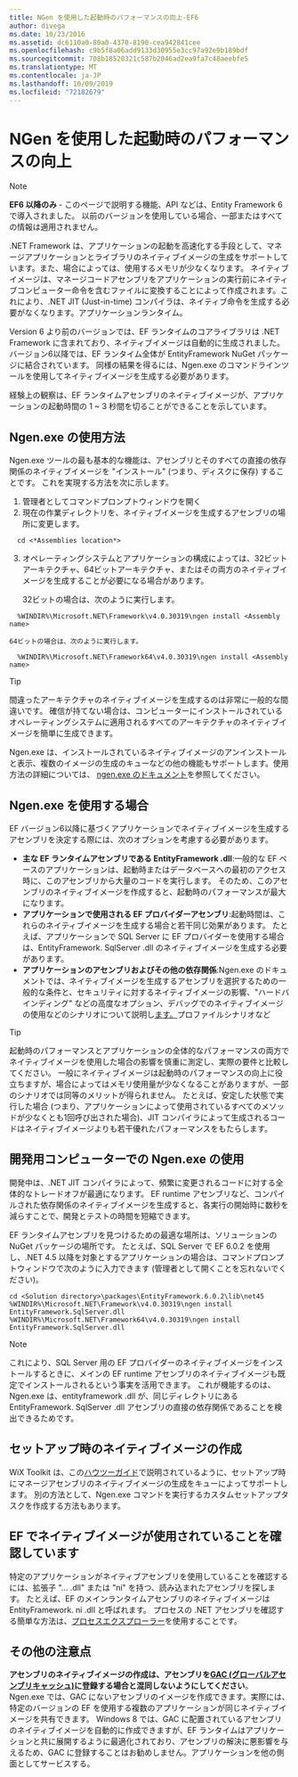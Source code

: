 ```yaml
---
title: NGen を使用した起動時のパフォーマンスの向上-EF6
author: divega
ms.date: 10/23/2016
ms.assetid: dc6110a0-80a0-4370-8190-cea942841cee
ms.openlocfilehash: c9b5f8a06add9133d30955e3cc97a92e9b189bdf
ms.sourcegitcommit: 708b18520321c587b2046ad2ea9fa7c48aeebfe5
ms.translationtype: MT
ms.contentlocale: ja-JP
ms.lasthandoff: 10/09/2019
ms.locfileid: "72182679"
---
```

# <a name="improving-startup-performance-with-ngen"></a>NGen を使用した起動時のパフォーマンスの向上
> [!NOTE]
> **EF6 以降のみ** - このページで説明する機能、API などは、Entity Framework 6 で導入されました。 以前のバージョンを使用している場合、一部またはすべての情報は適用されません。  

.NET Framework は、アプリケーションの起動を高速化する手段として、マネージアプリケーションとライブラリのネイティブイメージの生成をサポートしています。また、場合によっては、使用するメモリが少なくなります。 ネイティブイメージは、マネージコードアセンブリをアプリケーションの実行前にネイティブコンピューター命令を含むファイルに変換することによって作成されます。これにより、.NET JIT (Just-in-time) コンパイラは、ネイティブ命令を生成する必要がなくなります。アプリケーションランタイム。  

Version 6 より前のバージョンでは、EF ランタイムのコアライブラリは .NET Framework に含まれており、ネイティブイメージは自動的に生成されました。 バージョン6以降では、EF ランタイム全体が EntityFramework NuGet パッケージに結合されています。 同様の結果を得るには、Ngen.exe のコマンドラインツールを使用してネイティブイメージを生成する必要があります。  

経験上の観察は、EF ランタイムアセンブリのネイティブイメージが、アプリケーションの起動時間の 1 ~ 3 秒間を切ることができることを示しています。  

## <a name="how-to-use-ngenexe"></a>Ngen.exe の使用方法  

Ngen.exe ツールの最も基本的な機能は、アセンブリとそのすべての直接の依存関係のネイティブイメージを "インストール" (つまり、ディスクに保存) することです。 これを実現する方法を次に示します。  

1. 管理者としてコマンドプロンプトウィンドウを開く  
2. 現在の作業ディレクトリを、ネイティブイメージを生成するアセンブリの場所に変更します。  

  ``` console
    cd <*Assemblies location*>  
  ```
3. オペレーティングシステムとアプリケーションの構成によっては、32ビットアーキテクチャ、64ビットアーキテクチャ、またはその両方のネイティブイメージを生成することが必要になる場合があります。  

    32ビットの場合は、次のように実行します。  
  ``` console
    %WINDIR%\Microsoft.NET\Framework\v4.0.30319\ngen install <Assembly name>  
  ```
    64ビットの場合は、次のように実行します。
  ``` console
    %WINDIR%\Microsoft.NET\Framework64\v4.0.30319\ngen install <Assembly name>  
  ```

> [!TIP]
> 間違ったアーキテクチャのネイティブイメージを生成するのは非常に一般的な間違いです。 確信が持てない場合は、コンピューターにインストールされているオペレーティングシステムに適用されるすべてのアーキテクチャのネイティブイメージを簡単に生成できます。  

Ngen.exe は、インストールされているネイティブイメージのアンインストールと表示、複数のイメージの生成のキューなどの他の機能もサポートします。使用方法の詳細については、 [ngen.exe のドキュメント](https://msdn.microsoft.com/library/6t9t5wcf.aspx)を参照してください。  

## <a name="when-to-use-ngenexe"></a>Ngen.exe を使用する場合  

EF バージョン6以降に基づくアプリケーションでネイティブイメージを生成するアセンブリを決定する際には、次のオプションを考慮する必要があります。  

- **主な EF ランタイムアセンブリである EntityFramework .dll**:一般的な EF ベースのアプリケーションは、起動時またはデータベースへの最初のアクセス時に、このアセンブリから大量のコードを実行します。 そのため、このアセンブリのネイティブイメージを作成すると、起動時のパフォーマンスが最大になります。  
- **アプリケーションで使用される EF プロバイダーアセンブリ**:起動時間は、これらのネイティブイメージを生成する場合と若干同じ効果があります。 たとえば、アプリケーションで SQL Server に EF プロバイダーを使用する場合は、EntityFramework. SqlServer .dll のネイティブイメージを生成する必要があります。  
- **アプリケーションのアセンブリおよびその他の依存関係**:Ngen.exe のドキュメントでは、ネイティブイメージを生成するアセンブリを選択するための一般的な条件と、セキュリティに対するネイティブイメージの影響、"ハードバインディング" などの高度なオプション、デバッグでのネイティブイメージの使用などのシナリオについて説明し[ます。](https://msdn.microsoft.com/library/6t9t5wcf.aspx)プロファイルシナリオなど  

> [!TIP]
> 起動時のパフォーマンスとアプリケーションの全体的なパフォーマンスの両方でネイティブイメージを使用した場合の影響を慎重に測定し、実際の要件と比較してください。 一般にネイティブイメージは起動時のパフォーマンスの向上に役立ちますが、場合によってはメモリ使用量が少なくなることがありますが、一部のシナリオでは同等のメリットが得られません。 たとえば、安定した状態で実行した場合 (つまり、アプリケーションによって使用されているすべてのメソッドが少なくとも1回呼び出された場合)、JIT コンパイラによって生成されるコードはネイティブイメージよりも若干優れたパフォーマンスをもたらします。  

## <a name="using-ngenexe-in-a-development-machine"></a>開発用コンピューターでの Ngen.exe の使用  

開発中は、.NET JIT コンパイラによって、頻繁に変更されるコードに対する全体的なトレードオフが最適になります。 EF runtime アセンブリなど、コンパイルされた依存関係のネイティブイメージを生成すると、各実行の開始時に数秒を減らすことで、開発とテストの時間を短縮できます。  

EF ランタイムアセンブリを見つけるための最適な場所は、ソリューションの NuGet パッケージの場所です。 たとえば、SQL Server で EF 6.0.2 を使用し、.NET 4.5 以降を対象とするアプリケーションの場合は、コマンドプロンプトウィンドウで次のように入力できます (管理者として開くことを忘れないでください)。  

```console
cd <Solution directory>\packages\EntityFramework.6.0.2\lib\net45
%WINDIR%\Microsoft.NET\Framework\v4.0.30319\ngen install EntityFramework.SqlServer.dll
%WINDIR%\Microsoft.NET\Framework64\v4.0.30319\ngen install EntityFramework.SqlServer.dll
```  

> [!NOTE]
> これにより、SQL Server 用の EF プロバイダーのネイティブイメージをインストールするときに、メインの EF runtime アセンブリのネイティブイメージも既定でインストールされるという事実を活用できます。 これが機能するのは、Ngen.exe は、entityframework .dll が、同じディレクトリにある EntityFramework. SqlServer .dll アセンブリの直接の依存関係であることを検出できるためです。  

## <a name="creating-native-images-during-setup"></a>セットアップ時のネイティブイメージの作成  

WiX Toolkit は、この[ハウツーガイド](https://wixtoolset.org/documentation/manual/v3/howtos/files_and_registry/ngen_managed_assemblies.html)で説明されているように、セットアップ時にマネージアセンブリのネイティブイメージの生成をキューによってサポートします。 別の方法として、Ngen.exe コマンドを実行するカスタムセットアップタスクを作成する方法もあります。  

## <a name="verifying-that-native-images-are-being-used-for-ef"></a>EF でネイティブイメージが使用されていることを確認しています  

特定のアプリケーションがネイティブアセンブリを使用していることを確認するには、拡張子 "... .dll" または "ni" を持つ、読み込まれたアセンブリを探します。 たとえば、EF のメインランタイムアセンブリのネイティブイメージは EntityFramework. ni .dll と呼ばれます。 プロセスの .NET アセンブリを確認する簡単な方法は、[プロセスエクスプローラー](https://technet.microsoft.com/sysinternals/bb896653)を使用することです。  

## <a name="other-things-to-be-aware-of"></a>その他の注意点  

**アセンブリのネイティブイメージの作成は、アセンブリを[GAC (グローバルアセンブリキャッシュ)](https://msdn.microsoft.com/library/yf1d93sz.aspx)に登録する場合と混同しないようにしてください**。 Ngen.exe では、GAC にないアセンブリのイメージを作成できます。実際には、特定のバージョンの EF を使用する複数のアプリケーションが同じネイティブイメージを共有できます。 Windows 8 では、GAC に配置されているアセンブリのネイティブイメージを自動的に作成できますが、EF ランタイムはアプリケーションと共に展開するように最適化されており、アセンブリの解決に悪影響を与えるため、GAC に登録することはお勧めしません。アプリケーションを他の側面としてサービスする。  

